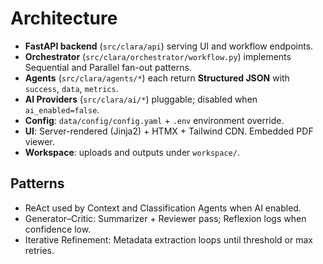 # Architecture

- **FastAPI backend** (`src/clara/api`) serving UI and workflow endpoints.
- **Orchestrator** (`src/clara/orchestrator/workflow.py`) implements Sequential and Parallel fan-out patterns.
- **Agents** (`src/clara/agents/*`) each return **Structured JSON** with `success`, `data`, `metrics`.
- **AI Providers** (`src/clara/ai/*`) pluggable; disabled when `ai_enabled=false`.
- **Config**: `data/config/config.yaml` + `.env` environment override.
- **UI**: Server-rendered (Jinja2) + HTMX + Tailwind CDN. Embedded PDF viewer.
- **Workspace**: uploads and outputs under `workspace/`.

## Patterns
- ReAct used by Context and Classification Agents when AI enabled.
- Generator–Critic: Summarizer + Reviewer pass; Reflexion logs when confidence low.
- Iterative Refinement: Metadata extraction loops until threshold or max retries.
